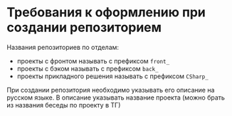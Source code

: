 # Требования к оформлению при создании репозиторием

Названия репозиториев по отделам:
- проекты с фронтом называть с префиксом `front_` 
- проекты с бэком называть с префиксом `back_` 
- проекты прикладного решения называть с префиксом `CSharp_`

При создании репозитория необходимо указывать его описание на русском языке. В описание указывать название проекта (можно брать из названия беседы по проекту в ТГ)

